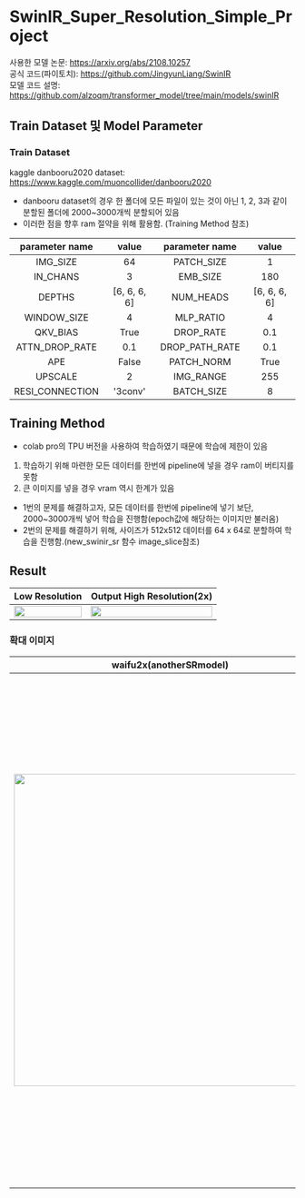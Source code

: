 # SwinIR_Super_Resolution_Simple_Project
사용한 모델 논문: https://arxiv.org/abs/2108.10257<br>
공식 코드(파이토치): https://github.com/JingyunLiang/SwinIR<br>
모델 코드 설명: https://github.com/alzoqm/transformer_model/tree/main/models/swinIR
## Train Dataset 및 Model Parameter
### Train Dataset
kaggle danbooru2020 dataset: https://www.kaggle.com/muoncollider/danbooru2020<br>
* danbooru dataset의 경우 한 폴더에 모든 파일이 있는 것이 아닌 1, 2, 3과 같이 분할된 폴더에 2000~3000개씩 분할되어 있음
* 이러한 점을 향후 ram 절약을 위해 활용함. (Training Method 참조)

|parameter name|value|parameter name|value|
|:---:|:--:|:--:|:--:|
|IMG_SIZE|64|PATCH_SIZE|1|
|IN_CHANS|3|EMB_SIZE|180|
|DEPTHS|[6, 6, 6, 6]|NUM_HEADS|[6, 6, 6, 6]|
|WINDOW_SIZE|4|MLP_RATIO|4|
|QKV_BIAS|True|DROP_RATE|0.1|
|ATTN_DROP_RATE|0.1|DROP_PATH_RATE|0.1|
|APE|False|PATCH_NORM|True|
|UPSCALE|2|IMG_RANGE|255|
|RESI_CONNECTION|'3conv'|BATCH_SIZE|8|

## Training Method
* colab pro의 TPU 버전을 사용하여 학습하였기 때문에 학습에 제한이 있음<br>
1. 학습하기 위해 마련한 모든 데이터를 한번에 pipeline에 넣을 경우 ram이 버티지를 못함<br>
2. 큰 이미지를 넣을 경우 vram 역시 한계가 있음
* 1번의 문제를 해결하고자, 모든 데이터를 한번에 pipeline에 넣기 보단, 2000~3000개씩 넣어 학습을 진행함(epoch값에 해당하는 이미지만 불러옴)
* 2번의 문제를 해결하기 위해, 사이즈가 512x512 데이터를 64 x 64로 분할하여 학습을 진행함.(new_swinir_sr 함수 image_slice참조)

## Result

|Low Resolution|Output High Resolution(2x)|
|:--------:|:---------:|
|<img src="https://user-images.githubusercontent.com/70330480/152933821-72a75ec0-1f62-4434-88ac-e026db2bb683.png" width="100%" height="100%">|<img src="https://user-images.githubusercontent.com/70330480/152933888-7f6961d3-9712-40a7-b383-fc5da89f6650.png" width="100%" height="100%">

### 확대 이미지
|waifu2x(anotherSRmodel)|Low Resolution|High Resolution(2x)|
|:--------:|:---------:|:---------|
|<img src="https://user-images.githubusercontent.com/70330480/152936754-00a6100e-c658-4751-8b75-014bb1fa7b48.png" width="550">|<img src="https://user-images.githubusercontent.com/70330480/152936831-42807295-5cbf-489e-9612-e5a02c3dfd9b.png" width="900">|<img src="https://user-images.githubusercontent.com/70330480/152936872-2b5482cd-cb39-44fe-bd01-c787b4298864.png" width="800">|
